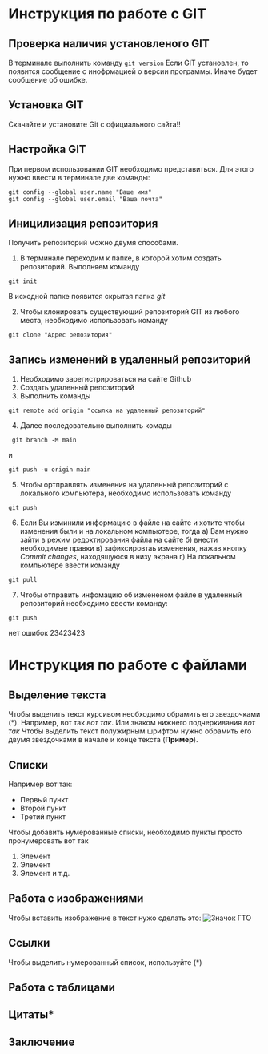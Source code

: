 # Инструкция по работе с GIT

## Проверка наличия установленого GIT
В терминале выполнить команду `git version` Если GIT установлен, то появится сообщение с инофрмацией о версии программы. Иначе будет сообщение об ошибке.

## Установка GIT
Скачайте и установите Git с официального сайта!!

## Настройка GIT
При первом использовании GIT необходимо представиться. Для этого нужно ввести в терминале две команды:
```
git config --global user.name "Ваше имя"
git config --global user.email "Ваша почта"
```
## Иницилизация репозитория
Получить репозиторий можно двумя способами.
1. В терминале переходим к папке, в которой хотим создать репозиторий.
Выполняем команду 
```
git init
```
В исходной папке появится скрытая папка *git*

2. Чтобы клонировать существующий репозиторий GIT из любого места, необходимо использовать команду 
```
git clone "Адрес репозитория"
```
## Запись изменений в удаленный репозиторий
1. Необходимо зарегистрироваться на сайте Github
2. Создать удаленный репозиторий
3. Выполнить команды
```
git remote add origin "ссылка на удаленный репозиторий"
```
4. Далее последовательно выполнить комады 
```
 git branch -M main
 ```
 и
 ```
 git push -u origin main
 ```
 5. Чтобы ортправлять изменения на удаленный репозиторий с локального компьютера, необходимо использовать команду
 ```
 git push
 ```
 6. Если Вы изминили информацию в файле на сайте и хотите чтобы изменения были и на локальном компьютере, тогда
  а) Вам нужно зайти в режим редоктирования файла на сайте
  б) внести необходимые правки 
  в) зафиксировтаь изменения, нажав кнопку *Commit changes*, находящуюся в низу экрана
  г) На локальном компьютере ввести команду 
  ```
  git pull
  ```
  7. Чтобы отправить инфомацию об измененом файле в удаленный репозиторий необходимо ввести команду:
  ```
  git push
  ```
  нет ошибок
  23423423

  







# Инструкция по работе с файлами

## Выделение текста
Чтобы выделить текст курсивом необходимо обрамить его звездочками (*). Например, вот так *вот так*. Или знаком нижнего подчеркивания _вот так_
Чтобы выделить текст полужирным шрифтом нужно обрамить его двумя звездочками в начале и конце текста (**Пример**).
## Списки 
Например вот так:
* Первый пункт 
* Второй пункт
* Третий пункт 

Чтобы добавить нумерованные списки, необходимо пункты просто пронумеровать вот так 
1. Элемент
2. Элемент 
3. Элемент 
 и т.д.

 
## Работа с изображениями 
Чтобы вставить изображение в текст нужо сделать это: ![Значок ГТО](gto.jpg)



## Ссылки
Чтобы выделить нумерованный список, используйте (*)
## Работа с таблицами 

## Цитаты*

## Заключение


